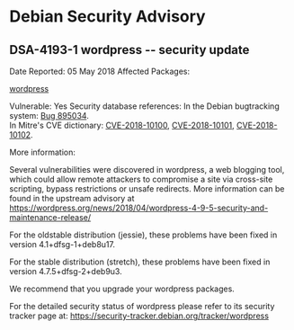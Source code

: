 
Debian Security Advisory
========================


DSA-4193-1 wordpress -- security update
---------------------------------------



Date Reported:
05 May 2018
Affected Packages:

[wordpress](https://packages.debian.org/src:wordpress)

Vulnerable:
Yes
Security database references:
In the Debian bugtracking system: [Bug 895034](https://bugs.debian.org/cgi-bin/bugreport.cgi?bug=895034).  
In Mitre's CVE dictionary: [CVE-2018-10100](https://security-tracker.debian.org/tracker/CVE-2018-10100), [CVE-2018-10101](https://security-tracker.debian.org/tracker/CVE-2018-10101), [CVE-2018-10102](https://security-tracker.debian.org/tracker/CVE-2018-10102).  

More information:

Several vulnerabilities were discovered in wordpress, a web blogging
tool, which could allow remote attackers to compromise a site via
cross-site scripting, bypass restrictions or unsafe redirects. More
information can be found in the upstream advisory at
<https://wordpress.org/news/2018/04/wordpress-4-9-5-security-and-maintenance-release/>


For the oldstable distribution (jessie), these problems have been fixed
in version 4.1+dfsg-1+deb8u17.


For the stable distribution (stretch), these problems have been fixed in
version 4.7.5+dfsg-2+deb9u3.


We recommend that you upgrade your wordpress packages.


For the detailed security status of wordpress please refer to its
security tracker page at:
<https://security-tracker.debian.org/tracker/wordpress>





